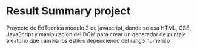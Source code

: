 # Result Summary project

Proyecto de EdTecnica modulo 3 de javascript, donde se usa HTML, CSS, JavaScript y manipulacion del DOM para crear un generador de puntaje aleatorio que cambia los estilos dependiendo del rango numerico
